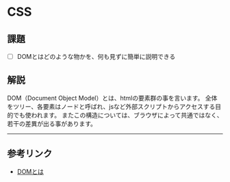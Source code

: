 # CSS

## 課題

- [ ] DOMとはどのような物かを、何も見ずに簡単に説明できる

## 解説

DOM（Document Object Model）とは、htmlの要素群の事を言います。
全体をツリー、各要素はノードと呼ばれ、jsなど外部スクリプトからアクセスする目的でも使われます。
またこの構造については、ブラウザによって共通ではなく、若干の差異が出る事があります。

---

## 参考リンク

- [DOMとは](http://piyo-js.com/05/dom.html)